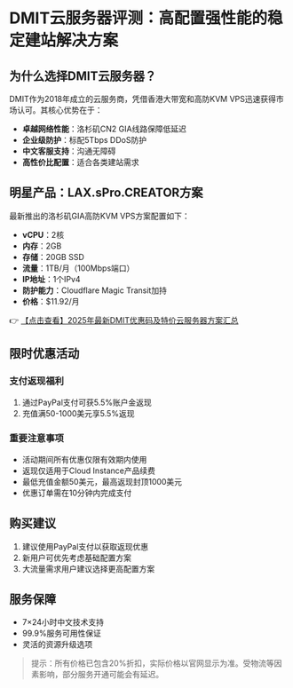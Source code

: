 # DMIT云服务器评测：高配置强性能的稳定建站解决方案

## 为什么选择DMIT云服务器？

DMIT作为2018年成立的云服务商，凭借香港大带宽和高防KVM VPS迅速获得市场认可。其核心优势在于：

- **卓越网络性能**：洛杉矶CN2 GIA线路保障低延迟
- **企业级防护**：标配5Tbps DDoS防护
- **中文客服支持**：沟通无障碍
- **高性价比配置**：适合各类建站需求

## 明星产品：LAX.sPro.CREATOR方案

最新推出的洛杉矶GIA高防KVM VPS方案配置如下：

- **vCPU**：2核
- **内存**：2GB
- **存储**：20GB SSD
- **流量**：1TB/月（100Mbps端口）
- **IP地址**：1个IPv4
- **防护能力**：Cloudflare Magic Transit加持
- **价格**：$11.92/月

👉 [【点击查看】2025年最新DMIT优惠码及特价云服务器方案汇总](https://bit.ly/dmit_coupon)

## 限时优惠活动

### 支付返现福利
1. 通过PayPal支付可获5.5%账户金返现
2. 充值满50-1000美元享5.5%返现

### 重要注意事项
- 活动期间所有优惠仅限有效期内使用
- 返现仅适用于Cloud Instance产品续费
- 最低充值金额50美元，最高返现封顶1000美元
- 优惠订单需在10分钟内完成支付

## 购买建议
1. 建议使用PayPal支付以获取返现优惠
2. 新用户可优先考虑基础配置方案
3. 大流量需求用户建议选择更高配置方案

## 服务保障
- 7×24小时中文技术支持
- 99.9%服务可用性保证
- 灵活的资源升级选项

> 提示：所有价格已包含20%折扣，实际价格以官网显示为准。受物流等因素影响，部分服务开通可能会有延迟。